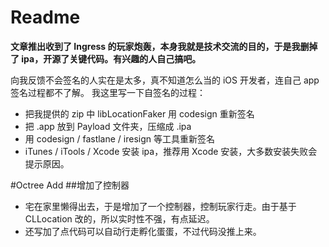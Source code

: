 # Readme

__文章推出收到了 Ingress 的玩家炮轰，本身我就是技术交流的目的，于是我删掉了 ipa，开源了关键代码。有兴趣的人自己搞吧。__

向我反馈不会签名的人实在是太多，真不知道怎么当的 iOS 开发者，连自己 app 签名过程都不了解。
我这里写一下自签名的过程：

- 把我提供的 zip 中 libLocationFaker 用 codesign 重新签名
- 把 .app 放到 Payload 文件夹，压缩成 .ipa
- 用 codesign / fastlane / iresign 等工具重新签名
- iTunes / iTools / Xcode 安装 ipa，推荐用 Xcode 安装，大多数安装失败会提示原因。

#Octree Add
##增加了控制器

- 宅在家里懒得出去，于是增加了一个控制器，控制玩家行走。由于基于 CLLocation 改的，所以实时性不强，有点延迟。
- 还写加了点代码可以自动行走孵化蛋蛋，不过代码没推上来。
